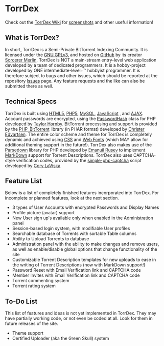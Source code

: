 # TorrDex

Check out the [TorrDex Wiki](https://github.com/sorcerer-merlin/torrdex/wiki/) for [screenshots](https://github.com/sorcerer-merlin/torrdex/wiki/Screenshots) and other useful information!

## What is TorrDex?

In short, TorrDex is a Semi-Private BitTorrent Indexing Community. It is licensed under the [GNU GPLv3](http://www.gnu.org/licenses/gpl-3.0-standalone.html), and hosted on [GitHub](https://github.com/sorcerer-merlin/torrdex) by its creator [Sorcerer Merlin](https://github.com/sorcerer-merlin/). TorrDex is NOT a main-stream entry-level web application developed by a team of dedicated programmers. It is a hobby-project developed by ONE intermediate-level+™ hobbyist programmer. It is therefore subject to bugs and other issues, which should be reported at the repository [Issues](https://github.com/sorcerer-merlin/torrdex/issues) page. Any feature requests and the like can also be submitted there as well.

## Technical Specs

TorrDex is built using [HTML5](http://en.wikipedia.org/wiki/HTML5), [PHP5](http://php.net/), [MySQL](http://www.mysql.com/), [JavaScript](http://en.wikipedia.org/wiki/JavaScript) , and [AJAX](http://en.wikipedia.org/wiki/Ajax_%28programming%29). Account passwords are encrypted, using the [PasswordHash](https://github.com/defuse/password-hashing) class for PHP developed by [Taylor Hornby](https://github.com/defuse). BitTorrent processing and support is provided by the [PHP_BitTorrent](https://github.com/christeredvartsen/php-bittorrent) library (in PHAR format) developed by [Christer Edvartsen](https://github.com/christeredvartsen). The entire color scheme and theme for TorrDex is completely dynamic and achieved using [CSS](http://en.wikipedia.org/wiki/Cascading_Style_Sheets) and [Web Fonts](http://www.cssfontstack.com/Web-Fonts) (which MAY allow for additional theming support in the future!). TorrDex also makes use of the [Parsedown](https://github.com/erusev/parsedown) library for PHP developed by [Emanuil Rusev](https://github.com/erusev) to implement [MarkDown](http://en.wikipedia.org/wiki/Markdown) support for Torrent Descriptions. TorrDex also uses CAPTCHA-style verification codes, provided by the [simple-php-captcha](https://github.com/claviska/simple-php-captcha) script developed by [Cory LaViska](https://github.com/claviska).

## Feature List

Below is a list of completely finished features incorporated into TorrDex. For incomplete or planned features, look at the next section.

- 3 types of User Accounts with encrypted Passwords and Display Names
- Profile picture (avatar) support
- New User sign up's available only when enabled in the Administration panel
- Session-based login system, with modifiable User profiles
- Searchable database of Torrents with sortable Table columns
- Ability to Upload Torrents to database
- Administration panel with the ability to make changes and remove users, as well as enable/disable global options that change functionality of the site
- Customizable Torrent Description templates for new uploads to ease in the writing of Torrent Descriptions (now with MarkDown support!)
- Password Reset with Email Verification link and CAPTCHA code
- Member Invites with Email Verification link and CAPTCHA code
- Torrent commenting system
- Torrent rating system

## To-Do List

This list of features and ideas is not yet implemented in TorrDex. They may have partially working code, or not even be coded at all. Look for them in future releases of the site.

- Theme support
- Certified Uploader (aka the Green Skull) system
